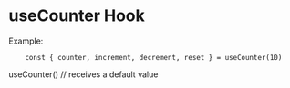 # useCounter Hook


Example: 
```
    const { counter, increment, decrement, reset } = useCounter(10)
```


useCounter()   // receives a default value